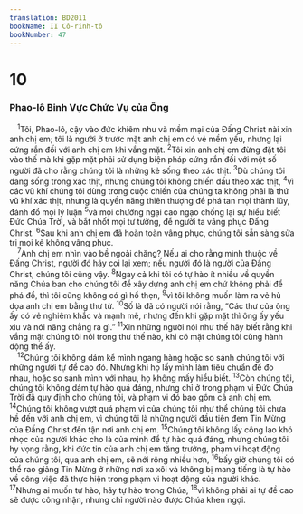 ```yaml
---
translation: BD2011
bookName: II Cô-rinh-tô 
bookNumber: 47
---
```


<div class="title"><h1>10</h1><h3>Phao-lô Binh Vực Chức Vụ của Ông</h3></div>
<span class="verse 2co_10_1"> <sup>1</sup>Tôi, Phao-lô, cậy vào đức khiêm nhu và mềm mại của Ðấng Christ nài xin anh chị em; tôi là người ở trước mặt anh chị em có vẻ mềm yếu, nhưng lại cứng rắn đối với anh chị em khi vắng mặt. </span>
<span class="verse 2co_10_2"><sup>2</sup>Tôi xin anh chị em đừng đặt tôi vào thế mà khi gặp mặt phải sử dụng biện pháp cứng rắn đối với một số người đã cho rằng chúng tôi là những kẻ sống theo xác thịt. </span>
<span class="verse 2co_10_3"><sup>3</sup>Dù chúng tôi đang sống trong xác thịt, nhưng chúng tôi không chiến đấu theo xác thịt, </span>
<span class="verse 2co_10_4"><sup>4</sup>vì các vũ khí chúng tôi dùng trong cuộc chiến của chúng ta không phải là thứ vũ khí xác thịt, nhưng là quyền năng thiên thượng để phá tan mọi thành lũy, đánh đổ mọi lý luận </span>
<span class="verse 2co_10_5"><sup>5</sup>và mọi chướng ngại cao ngạo chống lại sự hiểu biết Ðức Chúa Trời, và bắt nhốt mọi tư tưởng, để người ta vâng phục Ðấng Christ. </span>
<span class="verse 2co_10_6"><sup>6</sup>Sau khi anh chị em đã hoàn toàn vâng phục, chúng tôi sẵn sàng sửa trị mọi kẻ không vâng phục.<br/></span>
<span class="verse 2co_10_7"> <sup>7</sup>Anh chị em nhìn vào bề ngoài chăng? Nếu ai cho rằng mình thuộc về Ðấng Christ, người đó hãy coi lại xem; nếu người đó là người của Ðấng Christ, chúng tôi cũng vậy. </span>
<span class="verse 2co_10_8"><sup>8</sup>Ngay cả khi tôi có tự hào ít nhiều về quyền năng Chúa ban cho chúng tôi để xây dựng anh chị em chứ không phải để phá đổ, thì tôi cũng không có gì hổ thẹn, </span>
<span class="verse 2co_10_9"><sup>9</sup>vì tôi không muốn làm ra vẻ hù dọa anh chị em bằng thư từ. </span>
<span class="verse 2co_10_10"><sup>10</sup>Số là đã có người nói rằng, “Các thư của ông ấy có vẻ nghiêm khắc và mạnh mẽ, nhưng đến khi gặp mặt thì ông ấy yếu xìu và nói năng chẳng ra gì.” </span>
<span class="verse 2co_10_11"><sup>11</sup>Xin những người nói như thế hãy biết rằng khi vắng mặt chúng tôi nói trong thư thế nào, khi có mặt chúng tôi cũng hành động thể ấy.<br/></span>
<span class="verse 2co_10_12"> <sup>12</sup>Chúng tôi không dám kể mình ngang hàng hoặc so sánh chúng tôi với những người tự đề cao đó. Nhưng khi họ lấy mình làm tiêu chuẩn để đo nhau, hoặc so sánh mình với nhau, họ không mấy hiểu biết. </span>
<span class="verse 2co_10_13"><sup>13</sup>Còn chúng tôi, chúng tôi không dám tự hào quá đáng, nhưng chỉ ở trong phạm vi Ðức Chúa Trời đã quy định cho chúng tôi, và phạm vi đó bao gồm cả anh chị em. </span>
<span class="verse 2co_10_14"><sup>14</sup>Chúng tôi không vượt quá phạm vi của chúng tôi như thể chúng tôi chưa hề đến với anh chị em, vì chúng tôi là những người đầu tiên đem Tin Mừng của Ðấng Christ đến tận nơi anh chị em. </span>
<span class="verse 2co_10_15"><sup>15</sup>Chúng tôi không lấy công lao khó nhọc của người khác cho là của mình để tự hào quá đáng, nhưng chúng tôi hy vọng rằng, khi đức tin của anh chị em tăng trưởng, phạm vi hoạt động của chúng tôi, qua anh chị em, sẽ nới rộng nhiều hơn, </span>
<span class="verse 2co_10_16"><sup>16</sup>bấy giờ chúng tôi có thể rao giảng Tin Mừng ở những nơi xa xôi và không bị mang tiếng là tự hào về công việc đã thực hiện trong phạm vi hoạt động của người khác. </span>
<span class="verse 2co_10_17"><sup>17</sup>Nhưng ai muốn tự hào, hãy tự hào trong Chúa, </span>
<span class="verse 2co_10_18"><sup>18</sup>vì không phải ai tự đề cao sẽ được công nhận, nhưng chỉ người nào được Chúa khen ngợi.<br/></span>
